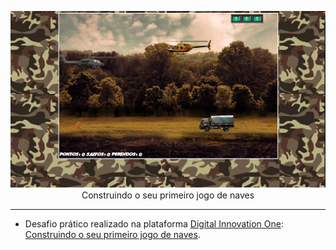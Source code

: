 <p align="center">
  <a href="https://github.com/GeanCarlosBJJ/jogodenavesRESGATE.git">
    <img 
         src='/imgs/interface.png'
         alt="Jogo de Naves" 
    />
  </a>
  <br />
  Construindo o seu primeiro jogo de naves
</p>

<hr />

- Desafio prático realizado na plataforma [Digital Innovation One](https://web.digitalinnovation.one/home "Digital Innovation One"): [Construindo o seu primeiro jogo de naves](https://web.digitalinnovation.one/project/construindo-o-seu-primeiro-jogo-de-naves/learning/96be068d-622b-4c3b-b226-481a37cf6a89?back=/track/javascript-game-developer&bootcamp_id=598f2ee3-6af1-4370-a843-2cb9afe2f70f "Construindo o seu primeiro jogo de naves").
